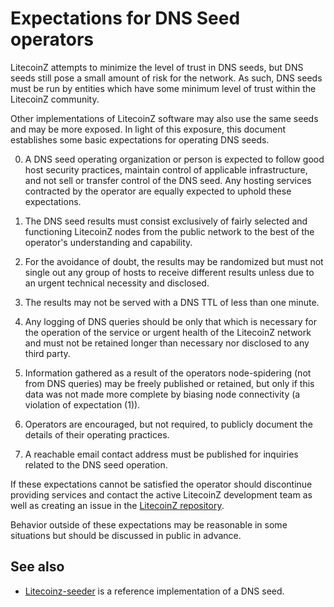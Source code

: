 Expectations for DNS Seed operators
====================================

LitecoinZ attempts to minimize the level of trust in DNS seeds,
but DNS seeds still pose a small amount of risk for the network.
As such, DNS seeds must be run by entities which have some minimum
level of trust within the LitecoinZ community.

Other implementations of LitecoinZ software may also use the same
seeds and may be more exposed. In light of this exposure, this
document establishes some basic expectations for operating DNS seeds.

0. A DNS seed operating organization or person is expected to follow good
host security practices, maintain control of applicable infrastructure,
and not sell or transfer control of the DNS seed. Any hosting services
contracted by the operator are equally expected to uphold these expectations.

1. The DNS seed results must consist exclusively of fairly selected and
functioning LitecoinZ nodes from the public network to the best of the
operator's understanding and capability.

2. For the avoidance of doubt, the results may be randomized but must not
single out any group of hosts to receive different results unless due to an
urgent technical necessity and disclosed.

3. The results may not be served with a DNS TTL of less than one minute.

4. Any logging of DNS queries should be only that which is necessary
for the operation of the service or urgent health of the LitecoinZ
network and must not be retained longer than necessary nor disclosed
to any third party.

5. Information gathered as a result of the operators node-spidering
(not from DNS queries) may be freely published or retained, but only
if this data was not made more complete by biasing node connectivity
(a violation of expectation (1)).

6. Operators are encouraged, but not required, to publicly document the
details of their operating practices.

7. A reachable email contact address must be published for inquiries
related to the DNS seed operation.

If these expectations cannot be satisfied the operator should discontinue
providing services and contact the active LitecoinZ development team as well as
creating an issue in the [LitecoinZ repository](https://github.com/litecoinz-project/litecoinz).

Behavior outside of these expectations may be reasonable in some
situations but should be discussed in public in advance.

See also
----------
- [Litecoinz-seeder](https://github.com/litecoinz-project/litecoinz-seeder) is a reference
  implementation of a DNS seed.
